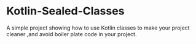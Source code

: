 # Kotlin-Sealed-Classes
A simple project showing how to use Kotlin classes to make your project cleaner ,and avoid boiler plate code in your project.

